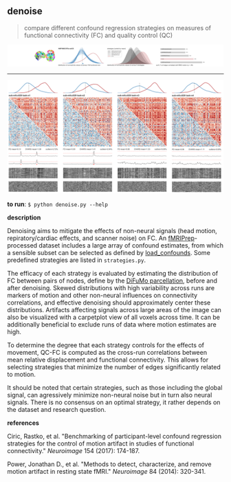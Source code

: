 ## denoise
> compare different confound regression strategies on measures of functional connectivity (FC) and quality control (QC)
 
<img src='example_fig-i.png' width='800'>  

---
<img src='example_fig-ii.png' width='800'>

**to run**: `$ python denoise.py --help`  

**description**  

Denoising aims to mitigate the effects of non-neural signals (head motion, repiratory/cardiac effects, and scanner noise) on FC. An [fMRIPrep](https://fmriprep.org/en/stable/)-processed dataset includes a large array of confound estimates, from which a sensible subset can be selected as defined by [load_confounds](https://github.com/SIMEXP/load_confounds). Some predefined strategies are listed in `strategies.py`. 

The efficacy of each strategy is evaluated by estimating the distribution of FC between pairs of nodes, define by the [DiFuMo parcellation](https://parietal-inria.github.io/DiFuMo/), before and after denoising. Skewed distributions with high variability across runs are markers of motion and other non-neural influences on connectivity correlations, and effective denoising should approximately center these distributions. Artifacts affecting signals across large areas of the image can also be visualized with a carpetplot view of all voxels across time. It can be additionally beneficial to exclude runs of data where motion estimates are high. 

To determine the degree that each strategy controls for the effects of movement, QC-FC is computed as the cross-run correlations between mean relative displacement and functional connectivity. This allows for selecting strategies that minimize the number of edges significantly related to motion. 

It should be noted that certain strategies, such as those including the global signal, can agressively minimize non-neural noise but in turn also neural signals. There is no consensus on an optimal strategy, it rather depends on the dataset and research question.

**references**  

Ciric, Rastko, et al. "Benchmarking of participant-level confound regression strategies for the control of motion artifact in studies of functional connectivity." *Neuroimage* 154 (2017): 174-187.  

Power, Jonathan D., et al. "Methods to detect, characterize, and remove motion artifact in resting state fMRI." *Neuroimage* 84 (2014): 320-341.  